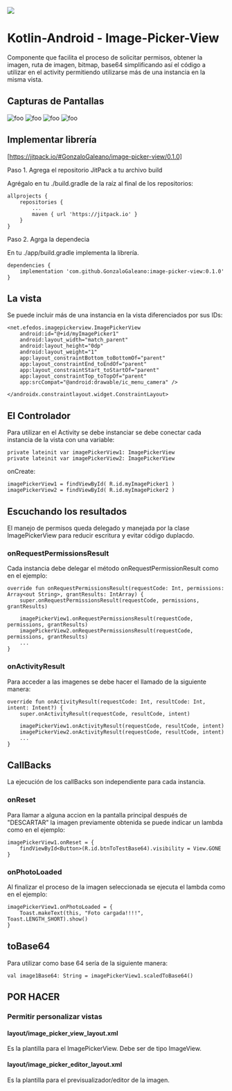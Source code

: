 [![](https://jitpack.io/v/GonzaloGaleano/image-picker-view.svg)](https://jitpack.io/#GonzaloGaleano/image-picker-view)


# Kotlin-Android - Image-Picker-View
Componente que facilita el proceso de solicitar permisos, obtener la imagen, ruta de imagen, bitmap, base64 simplificando así el código a utilizar en el activity permitiendo utilizarse más de una instancia en la misma vista.

## Capturas de Pantallas

![foo](https://raw.githubusercontent.com/GonzaloGaleano/image-picker-view/master/docs/main_activity.jpeg "Aplicando en MainActivity")
![foo](https://raw.githubusercontent.com/GonzaloGaleano/image-picker-view/master/docs/choose_image_origin.jpeg "Elegir origen de imagen")
![foo](https://raw.githubusercontent.com/GonzaloGaleano/image-picker-view/master/docs/image_zoom_editor.jpeg "Visualizar y editar rotación")
![foo](https://raw.githubusercontent.com/GonzaloGaleano/image-picker-view/master/docs/discart_prompt.jpeg "Preguntar antes de descartar")


## Implementar librería

[https://jitpack.io/#GonzaloGaleano/image-picker-view/0.1.0]

Paso 1. Agrega el repositorio JitPack a tu archivo build

Agrégalo en tu ./build.gradle de la raíz al final de los repositorios:

```
allprojects {
    repositories {
        ...
        maven { url 'https://jitpack.io' }
    }
}
```

Paso 2. Agrga la dependecia

En tu ./app/build.gradle implementa la librería.

```
dependencies {
    implementation 'com.github.GonzaloGaleano:image-picker-view:0.1.0'
}
```

## La vista

Se puede incluir más de una instancia en la vista diferenciados por sus IDs:

```
<net.efedos.imagepickerview.ImagePickerView
    android:id="@+id/myImagePicker1"
    android:layout_width="match_parent"
    android:layout_height="0dp"
    android:layout_weight="1"
    app:layout_constraintBottom_toBottomOf="parent"
    app:layout_constraintEnd_toEndOf="parent"
    app:layout_constraintStart_toStartOf="parent"
    app:layout_constraintTop_toTopOf="parent"
    app:srcCompat="@android:drawable/ic_menu_camera" />

</androidx.constraintlayout.widget.ConstraintLayout>
```


## El Controlador

Para utilizar en el Activity se debe instanciar se debe conectar cada instancia de la vista con una variable:

```
private lateinit var imagePickerView1: ImagePickerView
private lateinit var imagePickerView2: ImagePickerView
```

onCreate:

```
imagePickerView1 = findViewById( R.id.myImagePicker1 )
imagePickerView2 = findViewById( R.id.myImagePicker2 )
```

## Escuchando los resultados

El manejo de permisos queda delegado y manejada por la clase ImagePickerView para reducir escritura y evitar código duplacdo.

### onRequestPermissionsResult

Cada instancia debe delegar el método onRequestPermissionResult como en el ejemplo:

```
override fun onRequestPermissionsResult(requestCode: Int, permissions: Array<out String>, grantResults: IntArray) {
    super.onRequestPermissionsResult(requestCode, permissions, grantResults)
    
    imagePickerView1.onRequestPermissionsResult(requestCode, permissions, grantResults)
    imagePickerView2.onRequestPermissionsResult(requestCode, permissions, grantResults)
    ...
}
```

### onActivityResult

Para acceder a las imagenes se debe hacer el llamado de la siguiente manera:

```
override fun onActivityResult(requestCode: Int, resultCode: Int, intent: Intent?) {
    super.onActivityResult(requestCode, resultCode, intent)
    
    imagePickerView1.onActivityResult(requestCode, resultCode, intent)
    imagePickerView2.onActivityResult(requestCode, resultCode, intent)
    ...
}
```

## CallBacks

La ejecución de los callBacks son independiente para cada instancia.

### onReset

Para llamar a alguna accion en la pantalla principal después de "DESCARTAR" la imagen previamente obtenida se puede indicar un lambda como en el ejemplo:

```
imagePickerView1.onReset = {
    findViewById<Button>(R.id.btnToTestBase64).visibility = View.GONE
}
```

### onPhotoLoaded

Al finalizar el proceso de la imagen seleccionada se ejecuta el lambda como en el ejemplo:

```
imagePickerView1.onPhotoLoaded = {
    Toast.makeText(this, "Foto cargada!!!!", Toast.LENGTH_SHORT).show()
}
```

## toBase64

Para utilizar como base 64 sería de la siguiente manera:

```
val image1Base64: String = imagePickerView1.scaledToBase64()
```

## POR HACER

### Permitir personalizar vistas

#### layout/image_picker_view_layout.xml

Es la plantilla para el ImagePickerView. Debe ser de tipo ImageView.

#### layout/image_picker_editor_layout.xml

Es la plantilla para el previsualizador/editor de la imagen.

